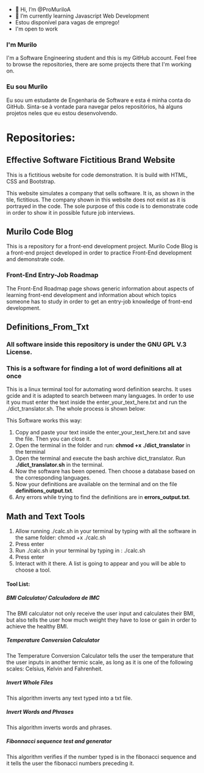 - 👋 Hi, I’m @ProMuriloA
- 🌱 I’m currently learning Javascript Web Development
- Estou disponível para vagas de emprego!
- I'm open to work
  
### I'm Murilo

I'm a Software Engineering student and this is my GitHub account. Feel free to browse the repositories, there are some projects there that I'm working on.

### Eu sou Murilo

Eu sou um estudante de Engenharia de Software e esta é minha conta do GitHub. Sinta-se à vontade para navegar pelos repositórios, há alguns projetos neles que eu estou desenvolvendo.

# Repositories:

## Effective Software Fictitious Brand Website

This is a fictitious website for code demonstration. It is build with HTML, CSS and Bootstrap. 

This website simulates a company that sells software. It is, as shown in the tile, fictitious. The company shown in this website does not exist as it is portrayed in the code. The sole purpose of this code is to demonstrate code in order to show it in possible future job interviews.

## Murilo Code Blog
This is a repository for a front-end development project.
Murilo Code Blog is a front-end project developed in order to practice Front-End development and demonstrate code.
### Front-End Entry-Job Roadmap
The Front-End Roadmap page shows generic information about aspects of learning front-end development and information about which
topics someone has to study in order to get an entry-job knowledge of front-end development.

## Definitions_From_Txt

### All software inside this repository is under the GNU GPL V.3 License.

### This is a software for finding a lot of word definitions all at once
This is a linux terminal tool for automating word definition searchs. It uses gcide and it is adapted to search between many languages. In order to use it you must enter the text inside the enter_your_text_here.txt and run the ./dict_translator.sh. The whole process is shown below:

This Software works this way:

1. Copy and paste your text inside the enter_your_text_here.txt and save the file. Then you can close it.
2. Open the terminal in the folder and run: **chmod +x ./dict_translator** in the terminal
2. Open the terminal and execute the bash archive dict_translator. Run **./dict_translator.sh** in the terminal.
3. Now the software has been opened. Then choose a database based on the corresponding languages.
4. Now your definitions are available on the terminal and on the file **definitions_output.txt**.
5. Any errors while trying to find the definitions are in **errors_output.txt**.


## Math and Text Tools

1. Allow running ./calc.sh in your terminal by typing with all the software in the same folder:
chmod +x ./calc.sh
2. Press enter
3. Run ./calc.sh in your terminal by typing in :
   ./calc.sh
4. Press enter
5.  Interact with it there. A list is going to appear and you will be able to choose a tool.

#### Tool List:


##### BMI Calculator/ Calculadora de IMC

The BMI calculator not only receive the user input and calculates their BMI, but also tells the user how much weight they have to lose or gain in order to achieve the healthy BMI.

##### Temperature Conversion Calculator

The Temperature Conversion Calculator tells the user the temperature that the user inputs in another termic scale, as long as it is one of the following scales: Celsius, Kelvin and Fahrenheit.

##### Invert Whole Files

This algorithm inverts any text typed into a txt file.

##### Invert Words and Phrases

This algorithm inverts words and phrases.


##### Fibonnacci sequence test and generator

This algorithm verifies if the number typed is in the fibonacci sequence and it tells the user the fibonacci numbers preceding it.
   

<!---
ProMuriloA/ProMuriloA is a ✨ special ✨ repository because its `README.md` (this file) appears on your GitHub profile.
You can click the Preview link to take a look at your changes.
--->

